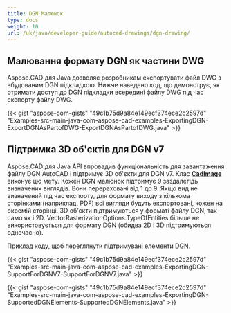```yaml
---
title: DGN Малюнок
type: docs
weight: 10
url: /uk/java/developer-guide/autocad-drawings/dgn-drawing/
---
```


## **Малювання формату DGN як частини DWG**

Aspose.CAD для Java дозволяє розробникам експортувати файл DWG з вбудованим DGN підкладкою. Нижче наведено код, що демонструє, як отримати доступ до DGN підкладки всередині файлу DWG під час експорту файлу DWG.

{{< gist "aspose-com-gists" "49c1b75d9a84e149ecf374ece2c2597d" "Examples-src-main-java-com-aspose-cad-examples-ExportingDGN-ExportDGNAsPartofDWG-ExportDGNAsPartofDWG.java" >}}

## **Підтримка 3D об'єктів для DGN v7**

Aspose.CAD для Java API впровадив функціональність для завантаження файлу DGN AutoCAD і підтримує 3D об'єкти для DGN v7. Клас [**CadImage**](https://reference.aspose.com/cad/java/com.aspose.cad.fileformats.cad/CadImage) виконує цю мету. Кожен DGN малюнок підтримує 9 заздалегідь визначених виглядів. Вони перераховані від 1 до 9. Якщо вид не визначений під час експорту, для формату виходу з кількома сторінками (наприклад, PDF) всі вигляди будуть експортовані, кожен на окремій сторінці. 3D об'єкти підтримуються у форматі файлу DGN, так само як і 2D.
VectorRasterizationOptions.TypeOfEntities більше не використовується для формату DGN (обидва 2D і 3D підтримуються одночасно).

Приклад коду, щоб переглянути підтримувані елементи DGN.

{{< gist "aspose-com-gists" "49c1b75d9a84e149ecf374ece2c2597d" "Examples-src-main-java-com-aspose-cad-examples-ExportingDGN-SupportForDGNV7-SupportForDGNV7.java" >}}

{{< gist "aspose-com-gists" "49c1b75d9a84e149ecf374ece2c2597d" "Examples-src-main-java-com-aspose-cad-examples-ExportingDGN-SupportedDGNElements-SupportedDGNElements.java" >}}

